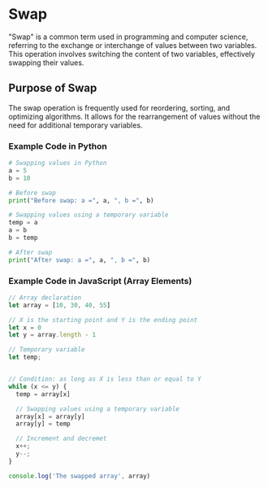 # Swap

"Swap" is a common term used in programming and computer science, referring to the exchange or interchange of values between two variables. This operation involves switching the content of two variables, effectively swapping their values.

## Purpose of Swap

The swap operation is frequently used for reordering, sorting, and optimizing algorithms. It allows for the rearrangement of values without the need for additional temporary variables.

### Example Code in Python

```python
# Swapping values in Python
a = 5
b = 10

# Before swap
print("Before swap: a =", a, ", b =", b)

# Swapping values using a temporary variable
temp = a
a = b
b = temp

# After swap
print("After swap: a =", a, ", b =", b)
```

### Example Code in JavaScript (Array Elements)

```js
// Array declaration
let array = [10, 30, 40, 55]

// X is the starting point and Y is the ending point
let x = 0
let y = array.length - 1

// Temporary variable
let temp;


// Condition: as long as X is less than or equal to Y
while (x <= y) {
  temp = array[x]

  // Swapping values using a temporary variable
  array[x] = array[y]
  array[y] = temp

  // Increment and decremet
  x++;
  y--;
}

console.log('The swapped array', array)
```
